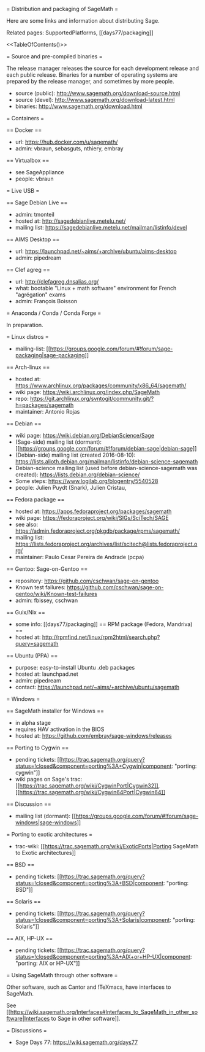 = Distribution and packaging of SageMath =

Here are some links and information about distributing Sage.

Related pages: SupportedPlatforms, [[days77/packaging]]

<<TableOfContents()>>

= Source and pre-compiled binaries =

The release manager releases the source for each development release
and each public release. Binaries for a number of operating systems
are prepared by the release manager, and sometimes by more people.

  * source (public): http://www.sagemath.org/download-source.html
  * source (devel): http://www.sagemath.org/download-latest.html
  * binaries: http://www.sagemath.org/download.html

= Containers =

== Docker ==
  * url: https://hub.docker.com/u/sagemath/
  * admin: vbraun, sebasguts, nthiery, embray

== Virtualbox ==
  * see SageAppliance
  * people: vbraun

= Live USB =

== Sage Debian Live ==
  * admin: tmonteil
  * hosted at: http://sagedebianlive.metelu.net/
  * mailing list: https://sagedebianlive.metelu.net/mailman/listinfo/devel

== AIMS Desktop ==
  * url: https://launchpad.net/~aims/+archive/ubuntu/aims-desktop
  * admin: pipedream

== Clef agreg ==
  * url: http://clefagreg.dnsalias.org/
  * what: bootable "Linux + math software" environment for French "agrégation" exams
  * admin: François Boisson

= Anaconda / Conda / Conda Forge =

In preparation.

= Linux distros =
  * mailing-list: [[https://groups.google.com/forum/#!forum/sage-packaging|sage-packaging]]

== Arch-linux ==
  * hosted at: https://www.archlinux.org/packages/community/x86_64/sagemath/
  * wiki page: https://wiki.archlinux.org/index.php/SageMath
  * repo: https://git.archlinux.org/svntogit/community.git/?h=packages/sagemath
  * maintainer: Antonio Rojas

== Debian ==
  * wiki page: https://wiki.debian.org/DebianScience/Sage
  * (Sage-side) mailing list (dormant): [[https://groups.google.com/forum/#!forum/debian-sage|debian-sage]]
  * (Debian-side) mailing list (created 2016-08-10): https://lists.alioth.debian.org/mailman/listinfo/debian-science-sagemath
  * Debian-science mailing list (used before debian-science-sagemath was created): https://lists.debian.org/debian-science/
  * Some steps: https://www.logilab.org/blogentry/5540528
  * people: Julien Puydt (Snark), Julien Cristau, 

== Fedora package ==
  * hosted at: https://apps.fedoraproject.org/packages/sagemath
  * wiki page: https://fedoraproject.org/wiki/SIGs/SciTech/SAGE
  * see also: https://admin.fedoraproject.org/pkgdb/package/rpms/sagemath/
  * mailing list: https://lists.fedoraproject.org/archives/list/scitech@lists.fedoraproject.org/
  * maintainer: Paulo Cesar Pereira de Andrade (pcpa)

== Gentoo: Sage-on-Gentoo ==
  * repository: https://github.com/cschwan/sage-on-gentoo
  * Known test failures: https://github.com/cschwan/sage-on-gentoo/wiki/Known-test-failures
  * admin: fbissey, cschwan

== Guix/Nix ==
  * some info: [[days77/packaging]]
== RPM package (Fedora, Mandriva) ==
  * hosted at: http://rpmfind.net/linux/rpm2html/search.php?query=sagemath

== Ubuntu (PPA) ==
  * purpose: easy-to-install Ubuntu .deb packages
  * hosted at: launchpad.net
  * admin: pipedream
  * contact: https://launchpad.net/~aims/+archive/ubuntu/sagemath

= Windows =

== SageMath installer for Windows ==
  * in alpha stage
  * requires HAV activation in the BIOS
  * hosted at: https://github.com/embray/sage-windows/releases

== Porting to Cygwin ==
  * pending tickets: [[https://trac.sagemath.org/query?status=!closed&component=porting%3A+Cygwin|component: "porting: cygwin"]]
  * wiki pages on Sage's trac: [[https://trac.sagemath.org/wiki/CygwinPort|Cygwin32]], [[https://trac.sagemath.org/wiki/Cygwin64Port|Cygwin64]]

== Discussion ==
  * mailing list (dormant): [[https://groups.google.com/forum/#!forum/sage-windows|sage-windows]]

= Porting to exotic architectures =

  * trac-wiki: [[https://trac.sagemath.org/wiki/ExoticPorts|Porting SageMath to Exotic architectures]]
  
== BSD ==
  * pending tickets: [[https://trac.sagemath.org/query?status=!closed&component=porting%3A+BSD|component: "porting: BSD"]]

== Solaris ==
  * pending tickets: [[https://trac.sagemath.org/query?status=!closed&component=porting%3A+Solaris|component: "porting: Solaris"]]

== AIX, HP-UX ==
  * pending tickets: [[https://trac.sagemath.org/query?status=!closed&component=porting%3A+AIX+or+HP-UX|component: "porting: AIX or HP-UX"]]

= Using SageMath through other software =

Other software, such as Cantor and !TeXmacs, have interfaces to SageMath.

See [[https://wiki.sagemath.org/Interfaces#Interfaces_to_SageMath_in_other_software|Interfaces to Sage in other software]].

= Discussions =

  * Sage Days 77: https://wiki.sagemath.org/days77
